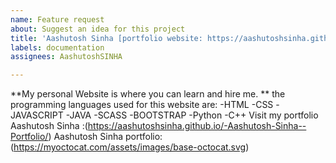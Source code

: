 ```yaml
---
name: Feature request
about: Suggest an idea for this project
title: 'Aashutosh Sinha [portfolio website: https://aashutoshsinha.github.io/-Aashutosh-Sinha--Portfolio/#home]'
labels: documentation
assignees: AashutoshSINHA

---
```


**My personal Website is where you can learn and hire me. **
the programming languages used for this website are:
-HTML
-CSS
-JAVASCRIPT
-JAVA
-SCASS
-BOOTSTRAP
-Python
-C++
Visit my portfolio Aashutosh Sinha :(https://aashutoshsinha.github.io/-Aashutosh-Sinha--Portfolio/)
Aashutosh Sinha portfolio:(https://myoctocat.com/assets/images/base-octocat.svg)
